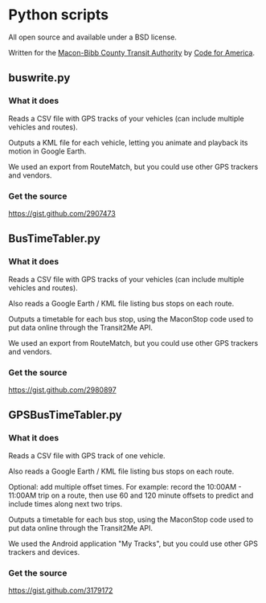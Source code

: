 # Python scripts

All open source and available under a BSD license.

Written for the <a href="https://github.com/codeforamerica/Transit2Me/tree/master/utilities">Macon-Bibb County Transit Authority</a> by <a href="http://codeforamerica.org">Code for America</a>.

## buswrite.py

### What it does
Reads a CSV file with GPS tracks of your vehicles (can include multiple vehicles and routes).

Outputs a KML file for each vehicle, letting you animate and playback its motion in Google Earth.

We used an export from RouteMatch, but you could use other GPS trackers and vendors.

### Get the source
https://gist.github.com/2907473

## BusTimeTabler.py

### What it does
Reads a CSV file with GPS tracks of your vehicles (can include multiple vehicles and routes).

Also reads a Google Earth / KML file listing bus stops on each route.

Outputs a timetable for each bus stop, using the MaconStop code used to put data online through the Transit2Me API.

We used an export from RouteMatch, but you could use other GPS trackers and vendors.

### Get the source
https://gist.github.com/2980897

## GPSBusTimeTabler.py

### What it does
Reads a CSV file with GPS track of one vehicle.

Also reads a Google Earth / KML file listing bus stops on each route.

Optional: add multiple offset times. For example: record the 10:00AM - 11:00AM trip on a route, then use 60 and 120 minute offsets to predict and include times along next two trips.

Outputs a timetable for each bus stop, using the MaconStop code used to put data online through the Transit2Me API.

We used the Android application "My Tracks", but you could use other GPS trackers and devices.

### Get the source
https://gist.github.com/3179172